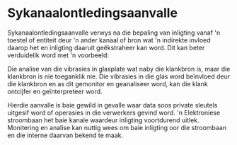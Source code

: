 # Sykanaalontledingsaanvalle

Sykanaalontledingsaanvalle verwys na die bepaling van inligting vanaf 'n toestel of entiteit deur 'n ander kanaal of bron wat 'n indirekte invloed daarop het en inligting daaruit geëkstraheer kan word. Dit kan beter verduidelik word met 'n voorbeeld:

Die analise van die vibrasies in glasplate wat naby die klankbron is, maar die klankbron is nie toeganklik nie. Die vibrasies in die glas word beïnvloed deur die klankbron en as dit gemonitor en geanaliseer word, kan die klank ontcijfer en geïnterpreteer word.

Hierdie aanvalle is baie gewild in gevalle waar data soos private sleutels uitgesif word of operasies in die verwerkers gevind word. 'n Elektroniese stroombaan het baie kanale waardeur inligting voortdurend uitlek. Monitering en analise kan nuttig wees om baie inligting oor die stroombaan en die interne daarvan bekend te maak.
